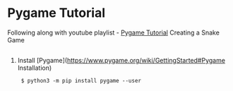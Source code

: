 # Pygame Tutorial
Following along with youtube playlist - [Pygame Tutorial](https://www.youtube.com/watch?v=K5F-aGDIYaM&list=PL6gx4Cwl9DGAjkwJocj7vlc_mFU-4wXJq)
Creating a Snake Game

##
1. Install [Pygame](https://www.pygame.org/wiki/GettingStarted#Pygame Installation)

        $ python3 -m pip install pygame --user
